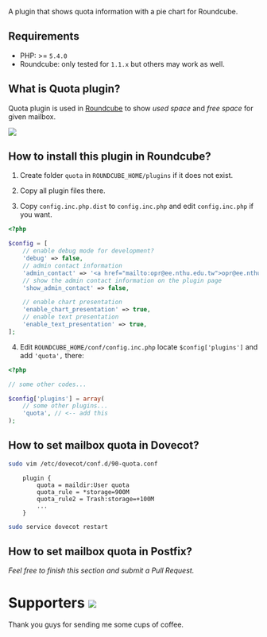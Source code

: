 A plugin that shows quota information with a pie chart for Roundcube.


## Requirements

- PHP: >= `5.4.0`
- Roundcube: only tested for `1.1.x` but others may work as well.


## What is Quota plugin?

Quota plugin is used in [Roundcube](https://roundcube.net/) to show 
*used space* and *free space* for given mailbox.

![](https://raw.githubusercontent.com/jfcherng/roundcube-quota-plugin/master/doc/screenshot/demo.png)


## How to install this plugin in Roundcube?

1. Create folder `quota` in `ROUNDCUBE_HOME/plugins` if it does not exist.
2. Copy all plugin files there.

3. Copy `config.inc.php.dist` to `config.inc.php` and edit `config.inc.php` if you want.

```php
<?php

$config = [
    // enable debug mode for development?
    'debug' => false,
    // admin contact information
    'admin_contact' => '<a href="mailto:opr@ee.nthu.edu.tw">opr@ee.nthu.edu.tw</a>',
    // show the admin contact information on the plugin page
    'show_admin_contact' => false,

    // enable chart presentation
    'enable_chart_presentation' => true,
    // enable text presentation
    'enable_text_presentation' => true,
];
```

4. Edit `ROUNDCUBE_HOME/conf/config.inc.php` locate `$config['plugins']` and add `'quota',` there:

```php
<?php

// some other codes...

$config['plugins'] = array(
    // some other plugins...
    'quota', // <-- add this
);
```


## How to set mailbox quota in Dovecot?

```bash
sudo vim /etc/dovecot/conf.d/90-quota.conf
```

```
	plugin {
		quota = maildir:User quota
		quota_rule = *storage=900M
		quota_rule2 = Trash:storage=+100M
		...
	}
```

```bash
sudo service dovecot restart
```


## How to set mailbox quota in Postfix?

*Feel free to finish this section and submit a Pull Request.*


Supporters <a href="https://www.paypal.com/cgi-bin/webscr?cmd=_s-xclick&hosted_button_id=ATXYY9Y78EQ3Y" target="_blank"><img src="https://www.paypalobjects.com/en_US/i/btn/btn_donate_LG.gif" /></a>
==========

Thank you guys for sending me some cups of coffee.
